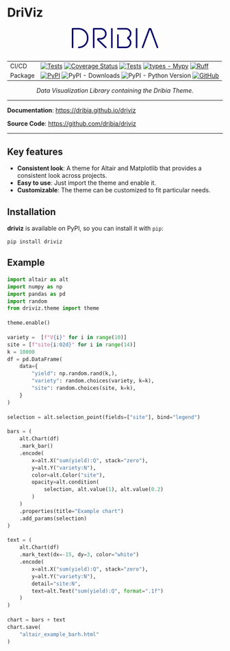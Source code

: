 # DriViz

<p style="text-align: center; padding-bottom: 1rem;">
    <a href="/driviz">
        <img
            src="./img/logo_dribia_blau_cropped.png"
            alt="Dribia"
            style="display: block; margin-left: auto; margin-right: auto; width: 40%;"
        >
    </a>
</p>

|         |                                                                                                                                                                                                                                                                                                                                                                                                                                                                                                                                                                                                                                                                                       |
|---------|---------------------------------------------------------------------------------------------------------------------------------------------------------------------------------------------------------------------------------------------------------------------------------------------------------------------------------------------------------------------------------------------------------------------------------------------------------------------------------------------------------------------------------------------------------------------------------------------------------------------------------------------------------------------------------------|
| CI/CD   | [![Tests](https://github.com/dribia/driviz/actions/workflows/test.yml/badge.svg)](https://github.com/dribia/driviz/actions/workflows/test.yml) [![Coverage Status](https://img.shields.io/codecov/c/github/dribia/driviz)](https://codecov.io/gh/dribia/driviz) [![Tests](https://github.com/dribia/driviz/actions/workflows/lint.yml/badge.svg)](https://github.com/dribia/driviz/actions/workflows/lint.yml) [![types - Mypy](https://img.shields.io/badge/types-Mypy-blue.svg)](https://github.com/python/mypy) [![Ruff](https://img.shields.io/endpoint?url=https://raw.githubusercontent.com/astral-sh/ruff/main/assets/badge/v2.json)](https://github.com/astral-sh/ruff) |
| Package | [![PyPI](https://img.shields.io/pypi/v/driviz)](https://pypi.org/project/driviz/) ![PyPI - Downloads](https://img.shields.io/pypi/dm/driviz?color=blue&logo=pypi&logoColor=gold) ![PyPI - Python Version](https://img.shields.io/pypi/pyversions/driviz?logo=python&logoColor=gold) [![GitHub](https://img.shields.io/github/license/dribia/driviz?color=blue)](LICENSE)                                                                                                                                                                                                                                                                                                         |

<p style="text-align: center;">
    <em>Data Visualization Library containing the Dribia Theme.</em>
</p>

---

**Documentation**: <a href="https://dribia.github.io/driviz" target="_blank">https://dribia.github.io/driviz</a>

**Source Code**: <a href="https://github.com/dribia/driviz" target="_blank">https://github.com/dribia/driviz</a>

---

## Key features

* **Consistent look**: A theme for Altair and Matplotlib that provides a consistent look across projects.
* **Easy to use**: Just import the theme and enable it.
* **Customizable**: The theme can be customized to fit particular needs.

## Installation
**driviz** is available on PyPI, so you can install it with `pip`:
```shell
pip install driviz
```

## Example

```python
import altair as alt
import numpy as np
import pandas as pd
import random
from driviz.theme import theme

theme.enable()

variety =  [f"V{i}" for i in range(10)]
site = [f"site{i:02d}" for i in range(14)]
k = 10000
df = pd.DataFrame(
    data={
        "yield": np.random.rand(k,),
        "variety": random.choices(variety, k=k),
        "site": random.choices(site, k=k),
    }
)

selection = alt.selection_point(fields=["site"], bind="legend")

bars = (
    alt.Chart(df)
    .mark_bar()
    .encode(
        x=alt.X("sum(yield):Q", stack="zero"),
        y=alt.Y("variety:N"),
        color=alt.Color("site"),
        opacity=alt.condition(
            selection, alt.value(1), alt.value(0.2)
        )
    )
    .properties(title="Example chart")
    .add_params(selection)
)

text = (
    alt.Chart(df)
    .mark_text(dx=-15, dy=3, color="white")
    .encode(
        x=alt.X("sum(yield):Q", stack="zero"),
        y=alt.Y("variety:N"),
        detail="site:N",
        text=alt.Text("sum(yield):Q", format=".1f")
    )
)

chart = bars + text
chart.save(
    "altair_example_barh.html"
)
```
